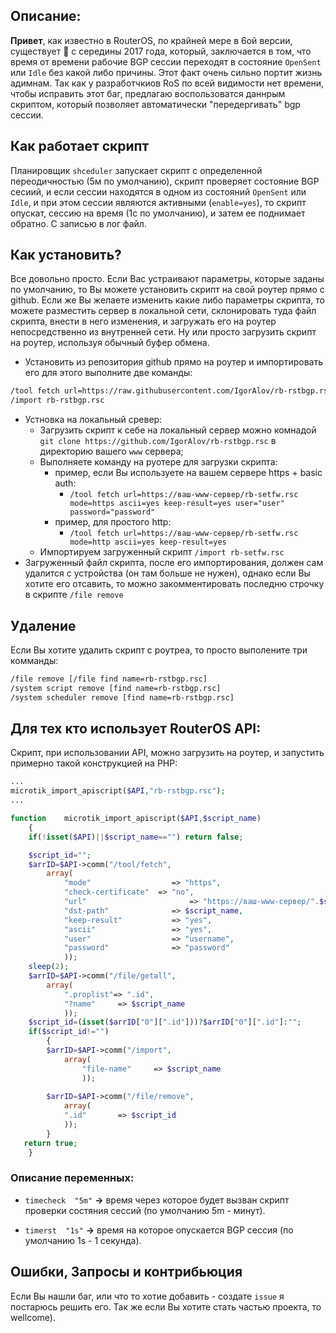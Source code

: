 
## Описание:

**Привет**, как известно в RouterOS, по крайней мере в 6ой версии, существует :bug:  с середины 2017 года, который, заключается в том, что время от времени рабочие BGP сессии переходят в состояние `OpenSent` или `Idle` без какой либо причины. Этот факт очень сильно портит жизнь адимнам. Так как у разработчкиов RoS  по всей видимости нет времени, чтобы исправить этот баг, предлагаю воспользоватся даннрым скриптом, который позволяет автоматически "передергивать" bgp сессии.

## Как работает скрипт
Планировщик `shceduler` запускает скрипт с определенной переодичностью (5м по умолчанию), скрипт проверяет состояние BGP сесиий, и если сессии находятся в одном из состояний `OpenSent` или `Idle`, и при этом сессии являются активными (`enable=yes`), то скрипт опускат, сессию на время (1с по умолчанию), и затем ее поднимает обратно. C записью в лог файл.

## Как установить?
Все довольно просто. Если Вас устраивают параметры, которые заданы по умолчанию, то Вы можете установить скрипт на свой роутер прямо с github.  Если же Вы желаете изменить какие либо параметры скрипта, то можете разместить сервер в локальной сети, склонировать туда файл скрипта, внести в него изменения, и загружать его на роутер непосредственно из внутренней сети. Ну или просто загрузить скрипт на роутер, используя обычный буфер обмена.
* Установить из репозитория github прямо на роутер и импортировать его для этого выполните две команды: 
```bash
/tool fetch url=https://raw.githubusercontent.com/IgorAlov/rb-rstbgp.rsc/main/rb-rstbgp.rsc mode=https ascii=yes keep-result=yes 
/import rb-rstbgp.rsc
```
* Устновка на локальный сревер:
   * Загрузить скрипт к себе на локальный сервер можно комнадой `git clone https://github.com/IgorAlov/rb-rstbgp.rsc` в директорию вашего `www` сервера;
   * Выполняете команду на руотере для загрузки скрипта:
      * пример, если Вы используете на вашем сервере https + basic auth:
         * `/tool fetch url=https://ваш-www-сервер/rb-setfw.rsc mode=https ascii=yes keep-result=yes user="user" password="password"`
      * пример, для простого http:
         * `/tool fetch url=https://ваш-www-сервер/rb-setfw.rsc mode=http ascii=yes keep-result=yes`
   * Импортируем загруженный скрипт `/import rb-setfw.rsc`
* Загруженный файл скрипта, после его импортирования, должен сам удалится с устройства (он там больше не нужен), однако если Вы хотите его отсавить, то можно закомментировать последню строчку в скрипте `/file remove`

## Удаление
Если Вы хотите удалить скрипт с роутреа, то просто выполените три комманды:
```bash
/file remove [/file find name=rb-rstbgp.rsc]
/system script remove [find name=rb-rstbgp.rsc]
/system scheduler remove [find name=rb-rstbgp.rsc]
```
## Для тех кто использует RouterOS API:
Скрипт, при использовании API, можно загрузить на роутер, и запустить примерно такой конструкцией на PHP:
```php
...
microtik_import_apiscript($API,"rb-rstbgp.rsc");
...

function	microtik_import_apiscript($API,$script_name)
	{
	if(!isset($API)||$script_name=="") return false;

	$script_id="";
	$arrID=$API->comm("/tool/fetch", 
		array(
			"mode"					=> "https",
        	"check-certificate"  => "no",
        	"url"						=> "https://ваш-www-сервер/".$script_name,
			"dst-path"				=> $script_name,
			"keep-result"			=> "yes",
			"ascii"					=> "yes",
			"user"					=> "username",
			"password"				=> "password"
			));
	sleep(2);
	$arrID=$API->comm("/file/getall", 
		array(
			".proplist"=> ".id",
			"?name"		=> $script_name
			));
	$script_id=(isset($arrID["0"][".id"]))?$arrID["0"][".id"]:"";
	if($script_id!="")
		{
		$arrID=$API->comm("/import", 
	  		array(
				"file-name"		=> $script_name
				));
	
		$arrID=$API->comm("/file/remove", 
			array(
		  	".id"		=> $script_id
		  	));
		}
   return true;
	}
```

### Описание переменных:

* `timecheck  "5m"` **->** время через которое будет вызван скрипт проверки состяния сессий (по умолчанию 5m - минут).

* `timerst  "1s"` **->** время на которое опускается BGP сессия (по умолчанию 1s - 1 секунда).

## Ошибки, Запросы и контрибьюция
Если Вы нашли баг, или что то хотие добавить - создате `issue` я постарюсь решить его. Так же если Вы хотите стать частью проекта, то wellcome).
